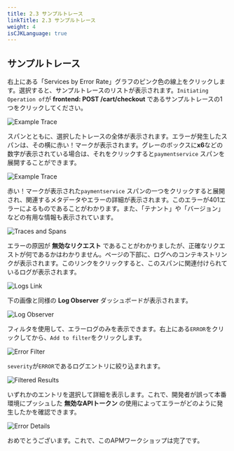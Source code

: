 ```yaml
---
title: 2.3 サンプルトレース
linkTitle: 2.3 サンプルトレース
weight: 4
isCJKLanguage: true
---
```


## サンプルトレース

右上にある「Services by Error Rate」グラフのピンク色の線上をクリックします。選択すると、サンプルトレースのリストが表示されます。`Initiating Operation of`が **frontend: POST /cart/checkout** であるサンプルトレースの1つをクリックしてください。

![Example Trace](../../images/example-trace.png)

スパンとともに、選択したトレースの全体が表示されます。エラーが発生したスパンは、その横に赤い！マークが表示されます。グレーのボックスに**x6**などの数字が表示されている場合は、それをクリックすると`paymentservice` スパンを展開することができます。

![Example Trace](../../images/trace-span.png)

赤い！マークが表示された`paymentservice` スパンの一つをクリックすると展開され、関連するメタデータやエラーの詳細が表示されます。このエラーが401エラーによるものであることがわかります。また、「テナント」や「バージョン」などの有用な情報も表示されています。

![Traces and Spans](../../images/trace-metadata.png)

エラーの原因が **無効なリクエスト** であることがわかりましたが、正確なリクエストが何であるかはわかりません。ページの下部に、ログへのコンテキストリンクが表示されます。このリンクをクリックすると、このスパンに関連付けられているログが表示されます。

![Logs Link](../../images/logs_link.png)

下の画像と同様の **Log Observer** ダッシュボードが表示されます。

![Log Observer](../../images/log_observer.png)

フィルタを使用して、エラーログのみを表示できます。右上にある`ERROR`をクリックしてから、`Add to filter`をクリックします。

![Error Filter](../../images/error_filter.png)

`severity`が`ERROR`であるログエントリに絞り込まれます。


![Filtered Results](../../images/filtered_results.png)

いずれかのエントリを選択して詳細を表示します。これで、開発者が誤って本番環境にプッシュした **無効なAPIトークン** の使用によってエラーがどのように発生したかを確認できます。

![Error Details](../../images/error_details.png)

おめでとうございます。これで、このAPMワークショップは完了です。

